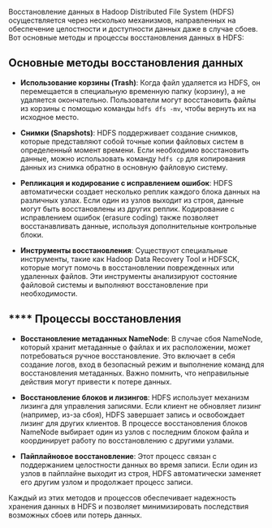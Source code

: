 Восстановление данных в Hadoop Distributed File System (HDFS) осуществляется через несколько механизмов, направленных на обеспечение целостности и доступности данных даже в случае сбоев. Вот основные методы и процессы восстановления данных в HDFS:

## Основные методы восстановления данных

- **Использование корзины (Trash)**: Когда файл удаляется из HDFS, он перемещается в специальную временную папку (корзину), а не удаляется окончательно. Пользователи могут восстановить файлы из корзины с помощью команды `hdfs dfs -mv`, чтобы вернуть их на исходное место.

- **Снимки (Snapshots)**: HDFS поддерживает создание снимков, которые представляют собой точные копии файловых систем в определенный момент времени. Если необходимо восстановить данные, можно использовать команду `hdfs cp` для копирования данных из снимка обратно в основную файловую систему.

- **Репликация и кодирование с исправлением ошибок**: HDFS автоматически создает несколько реплик каждого блока данных на различных узлах. Если один из узлов выходит из строя, данные могут быть восстановлены из других реплик. Кодирование с исправлением ошибок (erasure coding) также позволяет восстанавливать данные, используя дополнительные контрольные блоки.

- **Инструменты восстановления**: Существуют специальные инструменты, такие как Hadoop Data Recovery Tool и HDFSCK, которые могут помочь в восстановлении поврежденных или удаленных файлов. Эти инструменты анализируют состояние файловой системы и выполняют восстановление при необходимости.

## **** Процессы восстановления

- **Восстановление метаданных NameNode**: В случае сбоя NameNode, который хранит метаданные о файлах и их расположении, может потребоваться ручное восстановление. Это включает в себя создание логов, вход в безопасный режим и выполнение команд для восстановления метаданных. Важно помнить, что неправильные действия могут привести к потере данных.

- **Восстановление блоков и лизингов**: HDFS использует механизм лизинга для управления записями. Если клиент не обновляет лизинг (например, из-за сбоя), HDFS завершает запись и освобождает лизинг для других клиентов. В процессе восстановления блоков NameNode выбирает один из узлов с последним блоком файла и координирует работу по восстановлению с другими узлами.

- **Пайплайновое восстановление**: Этот процесс связан с поддержанием целостности данных во время записи. Если один из узлов в пайплайне выходит из строя, HDFS автоматически заменяет его другим узлом и продолжает процесс записи.

Каждый из этих методов и процессов обеспечивает надежность хранения данных в HDFS и позволяет минимизировать последствия возможных сбоев или потерь данных.